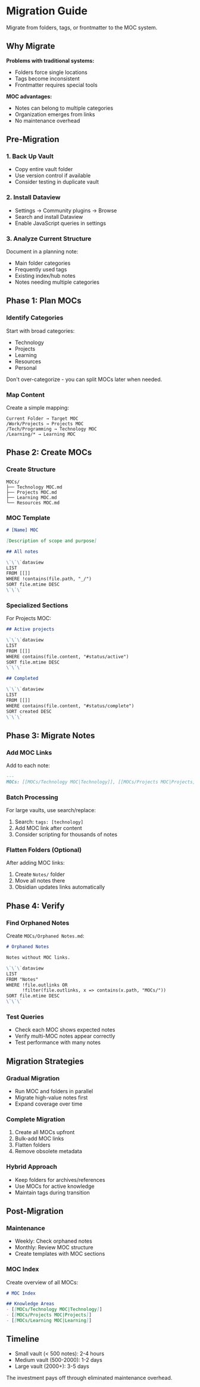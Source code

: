 # Migration Guide

Migrate from folders, tags, or frontmatter to the MOC system.

## Why Migrate

**Problems with traditional systems:**
- Folders force single locations
- Tags become inconsistent
- Frontmatter requires special tools

**MOC advantages:**
- Notes can belong to multiple categories
- Organization emerges from links
- No maintenance overhead

## Pre-Migration

### 1. Back Up Vault
- Copy entire vault folder
- Use version control if available
- Consider testing in duplicate vault

### 2. Install Dataview
- Settings → Community plugins → Browse
- Search and install Dataview
- Enable JavaScript queries in settings

### 3. Analyze Current Structure
Document in a planning note:
- Main folder categories
- Frequently used tags
- Existing index/hub notes
- Notes needing multiple categories

## Phase 1: Plan MOCs

### Identify Categories
Start with broad categories:
- Technology
- Projects
- Learning
- Resources
- Personal

Don't over-categorize - you can split MOCs later when needed.

### Map Content
Create a simple mapping:
```
Current Folder → Target MOC
/Work/Projects → Projects MOC
/Tech/Programming → Technology MOC
/Learning/* → Learning MOC
```

## Phase 2: Create MOCs

### Create Structure
```
MOCs/
├── Technology MOC.md
├── Projects MOC.md
├── Learning MOC.md
└── Resources MOC.md
```

### MOC Template
```markdown
# [Name] MOC

[Description of scope and purpose]

## All notes

\`\`\`dataview
LIST
FROM [[]]
WHERE !contains(file.path, "_/")
SORT file.mtime DESC
\`\`\`
```

### Specialized Sections
For Projects MOC:
```markdown
## Active projects

\`\`\`dataview
LIST
FROM [[]]
WHERE contains(file.content, "#status/active")
SORT file.mtime DESC
\`\`\`

## Completed

\`\`\`dataview
LIST
FROM [[]]
WHERE contains(file.content, "#status/complete")
SORT created DESC
\`\`\`
```

## Phase 3: Migrate Notes

### Add MOC Links
Add to each note:
```markdown
---
MOCs: [[MOCs/Technology MOC|Technology]], [[MOCs/Projects MOC|Projects]]
```

### Batch Processing
For large vaults, use search/replace:
1. Search: `tags: [technology]`
2. Add MOC link after content
3. Consider scripting for thousands of notes

### Flatten Folders (Optional)
After adding MOC links:
1. Create `Notes/` folder
2. Move all notes there
3. Obsidian updates links automatically

## Phase 4: Verify

### Find Orphaned Notes
Create `MOCs/Orphaned Notes.md`:
```markdown
# Orphaned Notes

Notes without MOC links.

\`\`\`dataview
LIST
FROM "Notes"
WHERE !file.outlinks OR 
      !filter(file.outlinks, x => contains(x.path, "MOCs/"))
SORT file.mtime DESC
\`\`\`
```

### Test Queries
- Check each MOC shows expected notes
- Verify multi-MOC notes appear correctly
- Test performance with many notes

## Migration Strategies

### Gradual Migration
- Run MOC and folders in parallel
- Migrate high-value notes first
- Expand coverage over time

### Complete Migration
1. Create all MOCs upfront
2. Bulk-add MOC links
3. Flatten folders
4. Remove obsolete metadata

### Hybrid Approach
- Keep folders for archives/references
- Use MOCs for active knowledge
- Maintain tags during transition

## Post-Migration

### Maintenance
- Weekly: Check orphaned notes
- Monthly: Review MOC structure
- Create templates with MOC sections

### MOC Index
Create overview of all MOCs:
```markdown
# MOC Index

## Knowledge Areas
- [[MOCs/Technology MOC|Technology]]
- [[MOCs/Projects MOC|Projects]]
- [[MOCs/Learning MOC|Learning]]
```

## Timeline

- Small vault (< 500 notes): 2-4 hours
- Medium vault (500-2000): 1-2 days
- Large vault (2000+): 3-5 days

The investment pays off through eliminated maintenance overhead.